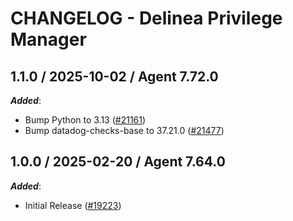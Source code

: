 # CHANGELOG - Delinea Privilege Manager

<!-- towncrier release notes start -->

## 1.1.0 / 2025-10-02 / Agent 7.72.0

***Added***:

* Bump Python to 3.13 ([#21161](https://github.com/DataDog/integrations-core/pull/21161))
* Bump datadog-checks-base to 37.21.0 ([#21477](https://github.com/DataDog/integrations-core/pull/21477))

## 1.0.0 / 2025-02-20 / Agent 7.64.0

***Added***:

* Initial Release ([#19223](https://github.com/DataDog/integrations-core/pull/19223))
